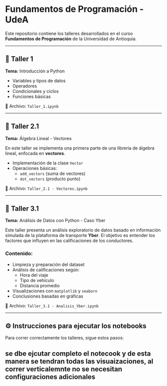 # Fundamentos de Programación - UdeA

Este repositorio contiene los talleres desarrollados en el curso **Fundamentos de Programación** de la Universidad de Antioquia.

---

## 📘 Taller 1  
**Tema:** Introducción a Python  
- Variables y tipos de datos  
- Operadores  
- Condicionales y ciclos  
- Funciones básicas  

📄 Archivo: `Taller_1.ipynb`

---

## 📗 Taller 2.1  
**Tema:** Álgebra Lineal - Vectores  

En este taller se implementa una primera parte de una librería de álgebra lineal, enfocada en **vectores**.

- Implementación de la clase `Vector`  
- Operaciones básicas:  
  - `add_vectors` (suma de vectores)  
  - `dot_vectors` (producto punto)

📄 Archivo: `Taller_2.1 - Vectores.ipynb`

---

## 📕 Taller 3.1  
**Tema:** Análisis de Datos con Python - Caso Yber  

Este taller presenta un análisis exploratorio de datos basado en información simulada de la plataforma de transporte **Yber**. El objetivo es entender los factores que influyen en las calificaciones de los conductores.

### Contenido:
- Limpieza y preparación del dataset  
- Análisis de calificaciones según:
  - Hora del viaje
  - Tipo de vehículo
  - Distancia promedio
- Visualizaciones con `matplotlib` y `seaborn`
- Conclusiones basadas en gráficas

📄 Archivo: `Taller_3.1 - Analisis_Yber.ipynb`

---

## ⚙️ Instrucciones para ejecutar los notebooks

Para correr correctamente los talleres, sigue estos pasos:

## se dbe ejcutar completo el notecook y de esta manera se tendran todas las visuaizaciones, al correr verticalemnte no se necesitan configuraciones adicionales
